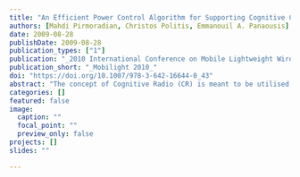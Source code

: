 ```yaml
---
title: "An Efficient Power Control Algorithm for Supporting Cognitive Communications in Shared Spectrum Areas"
authors: [Mahdi Pirmoradian, Christos Politis, Emmanouil A. Panaousis]
date: 2009-08-28
publishDate: 2009-08-28
publication_types: ["1"]
publication: "_2010 International Conference on Mobile Lightweight Wireless Systems_"
publication_short: "_Mobilight 2010_"
doi: "https://doi.org/10.1007/978-3-642-16644-0_43"
abstract: "The concept of Cognitive Radio (CR) is meant to be utilised by both licensed and license-exempt users that coexist in a shared spectrum area whenever they need to avoid causing unaffordable interference to each other by following some rules. In fact, primary users should be protected by any license-exempt transmission. To this end, power control is a pivotal mechanism to be used for interference management in these scenarios. Especially, transmit power control is a vehicle to mitigate interference, in presence of CR technology, when primary receivers are attempting to reach a desired Signal-to Interference Noise Ratio (SINR) level. In this work we assume that a CR network relies on the same spectrum area with a primary network. Our scope is to measure the introduced interference level caused by the CR transmitter and to properly modify its power to allow a legacy user to reach a required SINR according to location of the primary user in presence of interference. A series of results are presented to prove the efficiency of our proposed scheme."
categories: []
featured: false
image:
  caption: ""
  focal_point: ""
  preview_only: false
projects: []
slides: ""

---
```

